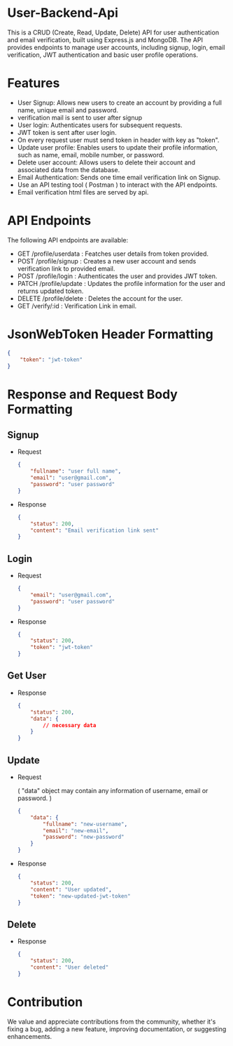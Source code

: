 # User-Backend-Api

<p>This is a CRUD (Create, Read, Update, Delete) API for user authentication and email verification, built using Express.js and MongoDB. The API provides endpoints to manage user accounts, including signup, login, email verification, JWT authentication and basic user profile operations.</p>

<h1>Features</h1>
<ul>
    <li>User Signup: Allows new users to create an account by providing a full name, unique email and password.</li>
    <li>verification mail is sent to user after signup</li>
    <li>User login: Authenticates users for subsequent requests.</li>
    <li>JWT token is sent after user login.</li>
    <li>On every request user must send token in header with key as "token".</li>
    <li>Update user profile: Enables users to update their profile information, such as name, email, mobile number, or password.</li>
    <li>Delete user account: Allows users to delete their account and associated data from the database.</li>
    <li>Email Authentication: Sends one time email verification link on Signup.</li>
    <li>Use an API testing tool ( Postman ) to interact with the API endpoints.</li>
    <li>Email verification html files are served by api.</li>
</ul>

<h1>API Endpoints</h1>
<p>The following API endpoints are available:</p>
<ul>
    <li>GET <bold>/profile/userdata</bold> : Featches user details from token provided.</li>
    <li>POST <bold>/profile/signup</bold> : Creates a new user account and sends verification link to provided email.</li>
    <li>POST <bold>/profile/login</bold> : Authenticates the user and provides JWT token.</li>
    <li>PATCH <bold>/profile/update</bold> : Updates the profile information for the user and returns updated token.</li>
    <li>DELETE <bold>/profile/delete</bold> : Deletes the account for the user.</li>
    <li>GET <bold>/verify/:id</bold> : Verification Link in email.</li>
</ul>

<h1>JsonWebToken Header Formatting</h1>

```json
{
    "token": "jwt-token"
}
```

<h1>Response and Request Body Formatting</h1>

## Signup
<ul>

<li>Request</li>

```json
{
    "fullname": "user full name",
    "email": "user@gmail.com",
    "password": "user password"
}
```

<li>Response</li>

```json
{
    "status": 200,
    "content": "Email verification link sent"
}
```
</ul>

## Login
<ul>

<li>Request</li>

```json
{
    "email": "user@gmail.com",
    "password": "user password"
}
```

<li>Response</li>

```json
{
    "status": 200,
    "token": "jwt-token"
}
```

</ul>

## Get User
<ul>

<li>Response</li>

```json
{
    "status": 200,
    "data": {
        // necessary data
    }
}
```

</ul>

## Update
<ul>

<li>Request</li>

<p>( "data" object may contain any information of username, email or password. )</p>

```json
{
    "data": {
        "fullname": "new-username",
        "email": "new-email",
        "password": "new-password"
    }
}
```

<li>Response</li>

```json
{
    "status": 200,
    "content": "User updated",
    "token": "new-updated-jwt-token"
}
```

</ul>

## Delete
<ul>

<li>Response</li>

```json
{
    "status": 200,
    "content": "User deleted"
}
```

</ul>

<h1>Contribution</h1>
<p>We value and appreciate contributions from the community, whether it's fixing a bug, adding a new feature, improving documentation, or suggesting enhancements. </p>

